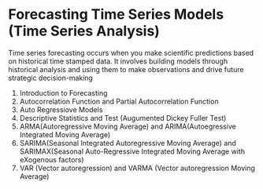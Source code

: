 # Forecasting Time Series Models (Time Series Analysis)

Time series forecasting occurs when you make scientific predictions based on historical time stamped data. It involves building models through historical analysis and using them to make observations and drive future strategic decision-making

1. Introduction to Forecasting
2. Autocorrelation Function and Partial Autocorrelation Function
3. Auto Regressiove Models
4. Descriptive Statistics and Test (Augumented Dickey Fuller Test)
5. ARMA(Autoregressive Moving Average) and ARIMA(Autoegressive Integrated Moving Average)
6. SARIMA(Seasonal Integrated Autoregressive Moving Average) and SARIMAX(Seasonal Auto-Regressive Integrated Moving Average with eXogenous factors)
7. VAR (Vector autoregression) and VARMA (Vector autoregression Moving Average)
